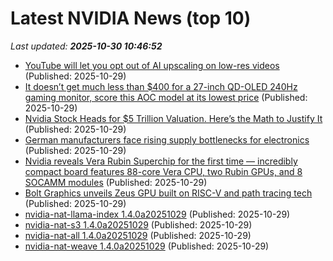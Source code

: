 # Latest NVIDIA News (top 10)
_Last updated: **2025-10-30 10:46:52**_

- [YouTube will let you opt out of AI upscaling on low-res videos](https://www.theverge.com/news/808717/youtube-automatic-ai-upscaling-shopping-updates) (Published: 2025-10-29)
- [It doesn’t get much less than $400 for a 27-inch QD-OLED 240Hz gaming monitor, score this AOC model at its lowest price](http://9to5toys.com/2025/10/29/27-inch-qd-oled-240hz-gaming-monitor-lowest-price/) (Published: 2025-10-29)
- [Nvidia Stock Heads for $5 Trillion Valuation. Here’s the Math to Justify It](https://biztoc.com/x/3635371d16a684aa) (Published: 2025-10-29)
- [German manufacturers face rising supply bottlenecks for electronics](https://biztoc.com/x/c7189aa8c91c81aa) (Published: 2025-10-29)
- [Nvidia reveals Vera Rubin Superchip for the first time — incredibly compact board features 88-core Vera CPU, two Rubin GPUs, and 8 SOCAMM modules](https://www.tomshardware.com/pc-components/gpus/nvidia-reveals-vera-rubin-superchip-for-the-first-time-incredibly-compact-board-features-88-core-vera-cpu-two-rubin-gpus-and-8-socamm-modules) (Published: 2025-10-29)
- [Bolt Graphics unveils Zeus GPU built on RISC-V and path tracing tech](https://www.theregister.com/2025/10/29/bolt_graphics_zeus_gpu/) (Published: 2025-10-29)
- [nvidia-nat-llama-index 1.4.0a20251029](https://pypi.org/project/nvidia-nat-llama-index/1.4.0a20251029/) (Published: 2025-10-29)
- [nvidia-nat-s3 1.4.0a20251029](https://pypi.org/project/nvidia-nat-s3/1.4.0a20251029/) (Published: 2025-10-29)
- [nvidia-nat-all 1.4.0a20251029](https://pypi.org/project/nvidia-nat-all/1.4.0a20251029/) (Published: 2025-10-29)
- [nvidia-nat-weave 1.4.0a20251029](https://pypi.org/project/nvidia-nat-weave/1.4.0a20251029/) (Published: 2025-10-29)

